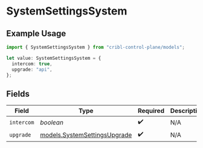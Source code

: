 # SystemSettingsSystem

## Example Usage

```typescript
import { SystemSettingsSystem } from "cribl-control-plane/models";

let value: SystemSettingsSystem = {
  intercom: true,
  upgrade: "api",
};
```

## Fields

| Field                                                              | Type                                                               | Required                                                           | Description                                                        |
| ------------------------------------------------------------------ | ------------------------------------------------------------------ | ------------------------------------------------------------------ | ------------------------------------------------------------------ |
| `intercom`                                                         | *boolean*                                                          | :heavy_check_mark:                                                 | N/A                                                                |
| `upgrade`                                                          | [models.SystemSettingsUpgrade](../models/systemsettingsupgrade.md) | :heavy_check_mark:                                                 | N/A                                                                |